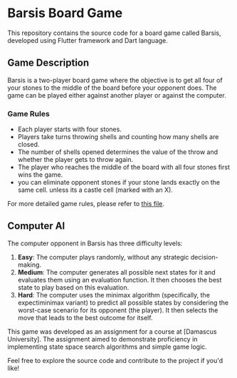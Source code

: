 # Barsis Board Game

This repository contains the source code for a board game called Barsis, developed using Flutter framework and Dart language.

## Game Description

Barsis is a two-player board game where the objective is to get all four of your stones to the middle of the board before your opponent does. The game can be played either against another player or against the computer.

### Game Rules

- Each player starts with four stones.
- Players take turns throwing shells and counting how many shells are closed.
- The number of shells opened determines the value of the throw and whether the player gets to throw again.
- The player who reaches the middle of the board with all four stones first wins the game.
- you can eliminate opponent stones if your stone lands exactly on the same cell. unless its a castle cell (marked with an X).

For more detailed game rules, please refer to [this file](assignment.pdf).

## Computer AI

The computer opponent in Barsis has three difficulty levels:

1. **Easy**: The computer plays randomly, without any strategic decision-making.
2. **Medium**: The computer generates all possible next states for it and evaluates them using an evaluation function. It then chooses the best 
   state to play based on this evaluation.
3. **Hard**: The computer uses the minimax algorithm (specifically, the expectiminimax variant) to predict all possible states by considering the worst-case scenario for its opponent (the player). It then selects the move that leads to the best outcome for itself.


This game was developed as an assignment for a course at [Damascus University]. The assignment aimed to demonstrate proficiency in implementing state 
space search algorithms and simple game logic.

Feel free to explore the source code and contribute to the project if you'd like!



